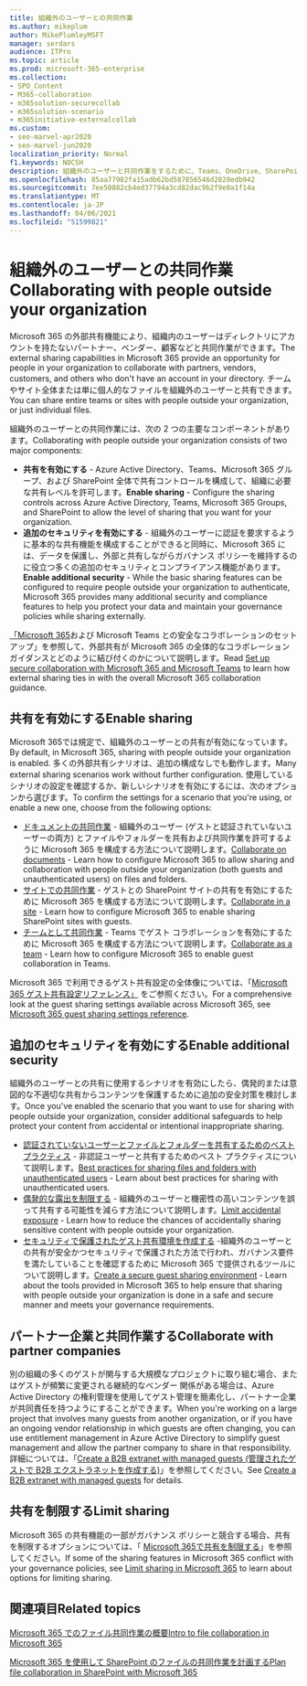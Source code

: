 ```yaml
---
title: 組織外のユーザーとの共同作業
ms.author: mikeplum
author: MikePlumleyMSFT
manager: serdars
audience: ITPro
ms.topic: article
ms.prod: microsoft-365-enterprise
ms.collection:
- SPO_Content
- M365-collaboration
- m365solution-securecollab
- m365solution-scenario
- m365initiative-externalcollab
ms.custom:
- seo-marvel-apr2020
- seo-marvel-jun2020
localization_priority: Normal
f1.keywords: NOCSH
description: 組織外のユーザーと共同作業をするために、Teams、OneDrive、SharePoint など、Microsoft 365 アプリを構成する方法について説明します。
ms.openlocfilehash: 85aa77982fa15adb62bd587856546d2828edb942
ms.sourcegitcommit: 7ee50882cb4ed37794a3cd82dac9b2f9e0a1f14a
ms.translationtype: MT
ms.contentlocale: ja-JP
ms.lasthandoff: 04/06/2021
ms.locfileid: "51599821"
---
```

# <a name="collaborating-with-people-outside-your-organization"></a><span data-ttu-id="39d4e-103">組織外のユーザーとの共同作業</span><span class="sxs-lookup"><span data-stu-id="39d4e-103">Collaborating with people outside your organization</span></span>

<span data-ttu-id="39d4e-104">Microsoft 365 の外部共有機能により、組織内のユーザーはディレクトリにアカウントを持たないパートナー、ベンダー、顧客などと共同作業ができます。</span><span class="sxs-lookup"><span data-stu-id="39d4e-104">The external sharing capabilities in Microsoft 365 provide an opportunity for people in your organization to collaborate with partners, vendors, customers, and others who don't have an account in your directory.</span></span> <span data-ttu-id="39d4e-105">チームやサイト全体または単に個人的なファイルを組織外のユーザーと共有できます。</span><span class="sxs-lookup"><span data-stu-id="39d4e-105">You can share entire teams or sites with people outside your organization, or just individual files.</span></span>

<span data-ttu-id="39d4e-106">組織外のユーザーとの共同作業には、次の 2 つの主要なコンポーネントがあります。</span><span class="sxs-lookup"><span data-stu-id="39d4e-106">Collaborating with people outside your organization consists of two major components:</span></span>

- <span data-ttu-id="39d4e-107">**共有を有効にする** - Azure Active Directory、Teams、Microsoft 365 グループ、および SharePoint 全体で共有コントロールを構成して、組織に必要な共有レベルを許可します。</span><span class="sxs-lookup"><span data-stu-id="39d4e-107">**Enable sharing** - Configure the sharing controls across Azure Active Directory, Teams, Microsoft 365 Groups, and SharePoint to allow the level of sharing that you want for your organization.</span></span>
- <span data-ttu-id="39d4e-108">**追加のセキュリティを有効にする** - 組織外のユーザーに認証を要求するように基本的な共有機能を構成することができると同時に、Microsoft 365 には、データを保護し、外部と共有しながらガバナンス ポリシーを維持するのに役立つ多くの追加のセキュリティとコンプライアンス機能があります。</span><span class="sxs-lookup"><span data-stu-id="39d4e-108">**Enable additional security** - While the basic sharing features can be configured to require people outside your organization to authenticate, Microsoft 365 provides many additional security and compliance features to help you protect your data and maintain your governance policies while sharing externally.</span></span>

<span data-ttu-id="39d4e-109">[「Microsoft 365](/microsoft-365/solutions/setup-secure-collaboration-with-teams)および Microsoft Teams との安全なコラボレーションのセットアップ」を参照して、外部共有が Microsoft 365 の全体的なコラボレーション ガイダンスとどのように結び付くのかについて説明します。</span><span class="sxs-lookup"><span data-stu-id="39d4e-109">Read [Set up secure collaboration with Microsoft 365 and Microsoft Teams](/microsoft-365/solutions/setup-secure-collaboration-with-teams) to learn how external sharing ties in with the overall Microsoft 365 collaboration guidance.</span></span>

## <a name="enable-sharing"></a><span data-ttu-id="39d4e-110">共有を有効にする</span><span class="sxs-lookup"><span data-stu-id="39d4e-110">Enable sharing</span></span>

<span data-ttu-id="39d4e-111">Microsoft 365では規定で、組織外のユーザーとの共有が有効になっています。</span><span class="sxs-lookup"><span data-stu-id="39d4e-111">By default, in Microsoft 365, sharing with people outside your organization is enabled.</span></span> <span data-ttu-id="39d4e-112">多くの外部共有シナリオは、追加の構成なしでも動作します。</span><span class="sxs-lookup"><span data-stu-id="39d4e-112">Many external sharing scenarios work without further configuration.</span></span> <span data-ttu-id="39d4e-113">使用しているシナリオの設定を確認するか、新しいシナリオを有効にするには、次のオプションから選びます。</span><span class="sxs-lookup"><span data-stu-id="39d4e-113">To confirm the settings for a scenario that you're using, or enable a new one, choose from the following options:</span></span>

- <span data-ttu-id="39d4e-114">[ドキュメントの共同作業](collaborate-on-documents.md) - 組織外のユーザー (ゲストと認証されていないユーザーの両方) とファイルやフォルダーを共有および共同作業を許可するように Microsoft 365 を構成する方法について説明します。</span><span class="sxs-lookup"><span data-stu-id="39d4e-114">[Collaborate on documents](collaborate-on-documents.md) - Learn how to configure Microsoft 365 to allow sharing and collaboration with people outside your organization (both guests and unauthenticated users) on files and folders.</span></span>
- <span data-ttu-id="39d4e-115">[サイトでの共同作業](collaborate-in-site.md) - ゲストとの SharePoint サイトの共有を有効にするために Microsoft 365 を構成する方法について説明します。</span><span class="sxs-lookup"><span data-stu-id="39d4e-115">[Collaborate in a site](collaborate-in-site.md) - Learn how to configure Microsoft 365 to enable sharing SharePoint sites with guests.</span></span>
- <span data-ttu-id="39d4e-116">[チームとして共同作業](collaborate-as-team.md) - Teams でゲスト コラボレーションを有効にするために Microsoft 365 を構成する方法について説明します。</span><span class="sxs-lookup"><span data-stu-id="39d4e-116">[Collaborate as a team](collaborate-as-team.md) - Learn how to configure Microsoft 365 to enable guest collaboration in Teams.</span></span>

<span data-ttu-id="39d4e-117">Microsoft 365 で利用できるゲスト共有設定の全体像については、「[Microsoft 365 ゲスト共有設定リファレンス」](microsoft-365-guest-settings.md) をご参照ください。</span><span class="sxs-lookup"><span data-stu-id="39d4e-117">For a comprehensive look at the guest sharing settings available across Microsoft 365, see [Microsoft 365 guest sharing settings reference](microsoft-365-guest-settings.md).</span></span>

## <a name="enable-additional-security"></a><span data-ttu-id="39d4e-118">追加のセキュリティを有効にする</span><span class="sxs-lookup"><span data-stu-id="39d4e-118">Enable additional security</span></span>

<span data-ttu-id="39d4e-119">組織外のユーザーとの共有に使用するシナリオを有効にしたら、偶発的または意図的な不適切な共有からコンテンツを保護するために追加の安全対策を検討します。</span><span class="sxs-lookup"><span data-stu-id="39d4e-119">Once you've enabled the scenario that you want to use for sharing with people outside your organization, consider additional safeguards to help protect your content from accidental or intentional inappropriate sharing.</span></span>

- <span data-ttu-id="39d4e-120">[認証されていないユーザーとファイルとフォルダーを共有するためのベスト プラクティス](best-practices-anonymous-sharing.md) - 非認証ユーザーと共有するためのベスト プラクティスについて説明します。</span><span class="sxs-lookup"><span data-stu-id="39d4e-120">[Best practices for sharing files and folders with unauthenticated users](best-practices-anonymous-sharing.md) - Learn about best practices for sharing with unauthenticated users.</span></span>
- <span data-ttu-id="39d4e-121">[偶発的な露出を制限する](share-limit-accidental-exposure.md) - 組織外のユーザーと機密性の高いコンテンツを誤って共有する可能性を減らす方法について説明します。</span><span class="sxs-lookup"><span data-stu-id="39d4e-121">[Limit accidental exposure](share-limit-accidental-exposure.md) - Learn how to reduce the chances of accidentally sharing sensitive content with people outside your organization.</span></span>
- <span data-ttu-id="39d4e-122">[セキュリティで保護されたゲスト共有環境を作成する](create-secure-guest-sharing-environment.md) -組織外のユーザーとの共有が安全かつセキュリティで保護された方法で行われ、ガバナンス要件を満たしていることを確認するために Microsoft 365 で提供されるツールについて説明します。</span><span class="sxs-lookup"><span data-stu-id="39d4e-122">[Create a secure guest sharing environment](create-secure-guest-sharing-environment.md) - Learn about the tools provided in Microsoft 365 to help ensure that sharing with people outside your organization is done in a safe and secure manner and meets your governance requirements.</span></span>

## <a name="collaborate-with-partner-companies"></a><span data-ttu-id="39d4e-123">パートナー企業と共同作業する</span><span class="sxs-lookup"><span data-stu-id="39d4e-123">Collaborate with partner companies</span></span>

<span data-ttu-id="39d4e-124">別の組織の多くのゲストが関与する大規模なプロジェクトに取り組む場合、またはゲストが頻繁に変更される継続的なベンダー 関係がある場合は、Azure Active Directory の権利管理を使用してゲスト管理を簡素化し、パートナー企業が共同責任を持つようにすることができます。</span><span class="sxs-lookup"><span data-stu-id="39d4e-124">When you're working on a large project that involves many guests from another organization, or if you have an ongoing vendor relationship in which guests are often changing, you can use entitlement management in Azure Active Directory to simplify guest management and allow the partner company to share in that responsibility.</span></span> <span data-ttu-id="39d4e-125">詳細については、「[Create a B2B extranet with managed guests (管理されたゲストで B2B エクストラネットを作成する)](b2b-extranet.md)」を参照してください。</span><span class="sxs-lookup"><span data-stu-id="39d4e-125">See [Create a B2B extranet with managed guests](b2b-extranet.md) for details.</span></span>

## <a name="limit-sharing"></a><span data-ttu-id="39d4e-126">共有を制限する</span><span class="sxs-lookup"><span data-stu-id="39d4e-126">Limit sharing</span></span>

<span data-ttu-id="39d4e-127">Microsoft 365 の共有機能の一部がガバナンス ポリシーと競合する場合、共有を制限するオプションについては、「 [Microsoft 365で共有を制限する](microsoft-365-limit-sharing.md)」を参照してください。</span><span class="sxs-lookup"><span data-stu-id="39d4e-127">If some of the sharing features in Microsoft 365 conflict with your governance policies, see [Limit sharing in Microsoft 365](microsoft-365-limit-sharing.md) to learn about options for limiting sharing.</span></span>

## <a name="related-topics"></a><span data-ttu-id="39d4e-128">関連項目</span><span class="sxs-lookup"><span data-stu-id="39d4e-128">Related topics</span></span>

[<span data-ttu-id="39d4e-129">Microsoft 365 でのファイル共同作業の概要</span><span class="sxs-lookup"><span data-stu-id="39d4e-129">Intro to file collaboration in Microsoft 365</span></span>](/sharepoint/intro-to-file-collaboration)

[<span data-ttu-id="39d4e-130">Microsoft 365 を使用して SharePoint のファイルの共同作業を計画する</span><span class="sxs-lookup"><span data-stu-id="39d4e-130">Plan file collaboration in SharePoint with Microsoft 365</span></span>](/sharepoint/deploy-file-collaboration)
